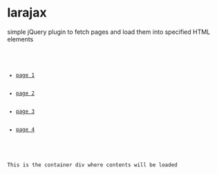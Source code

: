larajax
=======

simple jQuery plugin to fetch pages and load them into specified HTML elements

<code>
<ul>
    <li><a data-load="true" data-load-workspace="workspace" href="page1.php">page 1</a></li>
    <li><a data-load="true" data-load-workspace="workspace"  href="page2.php">page 2</a></li>
    <li><a data-load="true" data-load-workspace="workspace"  href="page3.php">page 3</a></li>
    <li><a href="index.php">page 4</a></li>
</ul>

<div id="workspace" class="workspace">
This is the container div where contents will be loaded
</div>
<script src="https://code.jquery.com/jquery-2.1.1.min.js"></script>
<script src="assets/js/larajax.js"></script>

<script>


</script>

</code>

